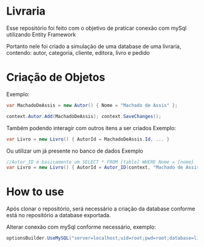 # Livraria

Esse repositório foi feito com o objetivo de praticar conexão com mySql utilizando Entity Framework

Portanto nele foi criado a simulação de uma database de uma livraria, contendo: autor, categoria, cliente, editora, livro e pedido

# Criação de Objetos
Exemplo:
```CS
var MachadoDeAssis = new Autor() { Nome = "Machado de Assis" };

context.Autor.Add(MachadoDeAssis); context.SaveChanges();
```

Também podendo interagir com outros itens a ser criados
Exemplo:
```CS
var Livro = new Livro() { AutorId = MachadoDeAssis.Id, ... }
```

Ou utilizar um já presente no banco de dados
Exemplo
```CS
//Autor_ID é basicamente um SELECT * FROM [table] WHERE Nome = {nome}
var Livro = new Livro() { AutorId = Autor_ID(context, "Machado de Assis"), ... }
```
# How to use

Após clonar o repositório, será necessário a criação da database conforme está no repositório a database exportada.

Alterar conexão com mySql conforme necessário, exemplo:
```CS
optionsBuilder.UseMySQL("server=localhost;uid=root;pwd=root;database=livraria");
```
